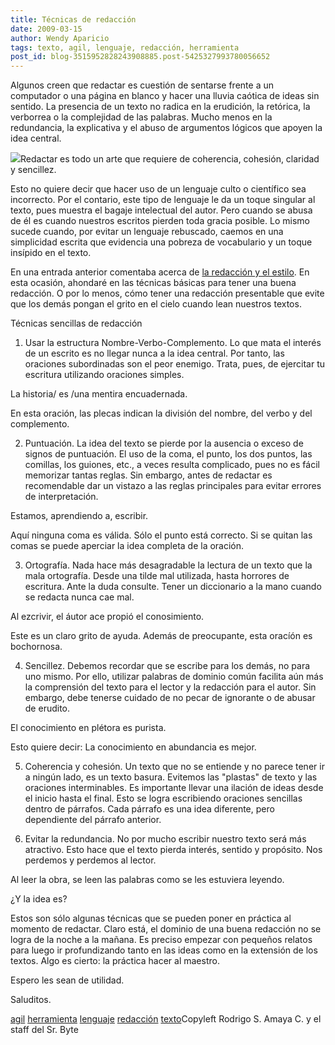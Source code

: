 ```yaml
---
title: Técnicas de redacción
date: 2009-03-15
author: Wendy Aparicio
tags: texto, agil, lenguaje, redacción, herramienta
post_id: blog-3515952828243908885.post-5425327993780056652
---
```


Algunos creen que
      redactar es cuestión de sentarse frente a un computador o una
      página en blanco y hacer una lluvia caótica de ideas sin sentido. La presencia de un texto no
      radica en la erudición, la retórica, la verborrea o la complejidad de las palabras. Mucho
      menos en la redundancia, la explicativa y el abuso de argumentos lógicos que apoyen la idea
      central.

![](http://3.bp.blogspot.com/_JbB9KsZ238w/Sbxnio66WoI/AAAAAAAAAT8/rXPv_WoSZvE/s320/311501544_ab2a661c03.jpg)Redactar es todo un arte que
      requiere de coherencia, cohesión, claridad y sencillez.

Esto no quiere decir que hacer uso de un lenguaje culto o científico sea
      incorrecto. Por el contario, este tipo de lenguaje le da un toque singular al texto, pues
      muestra el bagaje intelectual del autor. Pero cuando se abusa de él es cuando nuestros
      escritos pierden toda gracia posible.
Lo mismo sucede
      cuando, por evitar un lenguaje rebuscado, caemos en una simplicidad escrita que evidencia una
      pobreza de vocabulario y un toque insípido en el texto.

En una entrada anterior
      comentaba acerca de [la redacción y el estilo](http://www.srbyte.com/2009/02/redaccion-y-estilo.html). En esta ocasión, ahondaré en las técnicas básicas para tener
      una buena redacción. O por lo menos, cómo tener una redacción presentable que evite que los
      demás pongan el grito en el cielo cuando lean nuestros textos.

Técnicas sencillas de redacción

1. Usar la estructura
      Nombre-Verbo-Complemento. Lo que mata el interés de un escrito es
      no llegar nunca a la idea central. Por tanto, las oraciones subordinadas son el peor enemigo.
      Trata, pues, de ejercitar tu escritura utilizando oraciones simples.

La historia/ es /una mentira
      encuadernada.

En esta oración, las
      plecas indican la división del nombre, del verbo y del
      complemento.

2. Puntuación. La idea
      del texto se pierde por la ausencia o exceso de signos de puntuación. El uso de la coma, el
      punto, los dos puntos, las comillas, los guiones, etc., a veces resulta complicado, pues no es
      fácil memorizar tantas reglas. Sin embargo, antes de redactar es recomendable dar un vistazo a
      las reglas principales para evitar errores de interpretación.

Estamos, aprendiendo a,
      escribir.

Aquí ninguna coma
      es válida. Sólo el punto está correcto. Si se quitan las comas se puede aperciar la idea
      completa de la oración.

3. Ortografía.
      Nada hace más desagradable la
      lectura de un texto que la mala ortografía. Desde una tilde mal utilizada, hasta horrores de
      escritura. Ante la duda consulte. Tener un diccionario a la mano cuando se redacta nunca cae
      mal.

Al ezcrivir, el áutor ace
      propió el conosimiento.

Este
      es un claro grito de ayuda. Además de preocupante, esta oracíón es
      bochornosa.

4. Sencillez. Debemos
      recordar que se escribe para los demás, no para uno mismo. Por ello, utilizar palabras de
      dominio común facilita aún más la comprensión del texto para el lector y la redacción para el
      autor. Sin embargo, debe tenerse cuidado de no pecar de ignorante o de abusar de
      erudito.

El conocimiento en plétora
      es purista.

Esto quiere decir: La
      conocimiento en abundancia es mejor.

5. Coherencia y
      cohesión. Un texto que no se entiende y no parece tener ir a ningún lado, es un
      texto basura. Evitemos las "plastas" de texto y las oraciones interminables. Es importante
      llevar una ilación de ideas desde el inicio hasta el final. Esto se logra escribiendo
      oraciones sencillas dentro de párrafos. Cada párrafo es una idea diferente, pero dependiente
      del párrafo anterior.

6. Evitar la redundancia. No por mucho escribir
      nuestro texto será más atractivo.
Esto hace que el texto
      pierda interés, sentido y propósito. Nos perdemos y perdemos al lector.

Al leer la obra, se leen
      las palabras como se les estuviera leyendo.

¿Y la idea
      es?

Estos son sólo algunas técnicas que se
      pueden poner en práctica al momento de redactar. Claro está, el dominio de una buena redacción
      no se logra de la noche a la mañana. Es preciso empezar con pequeños relatos para luego ir
      profundizando tanto en las ideas como en la extensión de los textos. Algo es cierto: la
      práctica hacer al maestro.

Espero les sean de utilidad.

Saluditos.

[agil](http://www.blogalaxia.com/tags/agil) [herramienta](http://www.blogalaxia.com/tags/herramienta) [lenguaje](http://www.blogalaxia.com/tags/lenguaje) [redacción](http://www.blogalaxia.com/tags/redaccion) [texto](http://www.blogalaxia.com/tags/texto)Copyleft Rodrigo S. Amaya C. y el staff del Sr.
      Byte